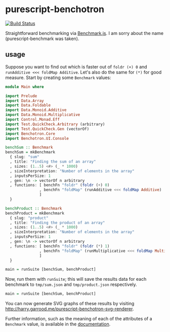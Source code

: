 # purescript-benchotron

[![Build Status](https://travis-ci.org/hdgarrood/purescript-benchotron.svg?branch=master)](https://travis-ci.org/hdgarrood/purescript-benchotron)

Straightforward benchmarking via [Benchmark.js][]. I am sorry about the name
(purescript-benchmark was taken).

## usage

Suppose you want to find out which is faster out of `foldr (+) 0` and
`runAdditive <<< foldMap Additive`. Let's also do the same for `(*)` for good
measure. Start by creating some `Benchmark` values:

```purescript
module Main where

import Prelude
import Data.Array
import Data.Foldable
import Data.Monoid.Additive
import Data.Monoid.Multiplicative
import Control.Monad.Eff
import Test.QuickCheck.Arbitrary (arbitrary)
import Test.QuickCheck.Gen (vectorOf)
import Benchotron.Core
import Benchotron.UI.Console

benchSum :: Benchmark
benchSum = mkBenchmark
  { slug: "sum"
  , title: "Finding the sum of an array"
  , sizes: (1..5) <#> (_ * 1000)
  , sizeInterpretation: "Number of elements in the array"
  , inputsPerSize: 1
  , gen: \n -> vectorOf n arbitrary
  , functions: [ benchFn "foldr" (foldr (+) 0)
               , benchFn "foldMap" (runAdditive <<< foldMap Additive)
               ]
  }

benchProduct :: Benchmark
benchProduct = mkBenchmark
  { slug: "product"
  , title: "Finding the product of an array"
  , sizes: (1..5) <#> (_ * 1000)
  , sizeInterpretation: "Number of elements in the array"
  , inputsPerSize: 1
  , gen: \n -> vectorOf n arbitrary
  , functions: [ benchFn "foldr" (foldr (*) 1)
               , benchFn "foldMap" (runMultiplicative <<< foldMap Multiplicative)
               ]
  }

main = runSuite [benchSum, benchProduct]
```

Now, run them with `runSuite`; this will save the results data for each
benchmark to `tmp/sum.json` and `tmp/product.json` respectively.

```purescript
main = runSuite [benchSum, benchProduct]
```

You can now generate SVG graphs of these results by visiting
<http://harry.garrood.me/purescript-benchotron-svg-renderer>.

Further information, such as the meaning of each of the attributes of a
`Benchmark` value, is available in the [documentation](docs/).

[Benchmark.js]: http://benchmarkjs.com
